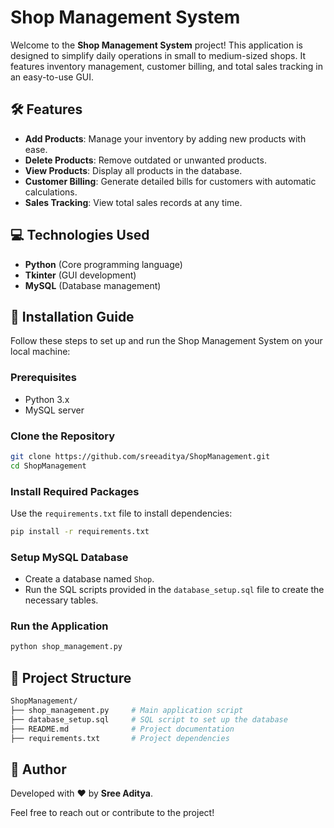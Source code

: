 # Shop Management System

Welcome to the **Shop Management System** project! This application is designed to simplify daily operations in small to medium-sized shops. It features inventory management, customer billing, and total sales tracking in an easy-to-use GUI.

## 🛠 Features

- **Add Products**: Manage your inventory by adding new products with ease.
- **Delete Products**: Remove outdated or unwanted products.
- **View Products**: Display all products in the database.
- **Customer Billing**: Generate detailed bills for customers with automatic calculations.
- **Sales Tracking**: View total sales records at any time.

## 💻 Technologies Used

- **Python** (Core programming language)
- **Tkinter** (GUI development)
- **MySQL** (Database management)

## 🚀 Installation Guide

Follow these steps to set up and run the Shop Management System on your local machine:

### Prerequisites
- Python 3.x
- MySQL server

### Clone the Repository

```bash
git clone https://github.com/sreeaditya/ShopManagement.git
cd ShopManagement
```

### Install Required Packages

Use the `requirements.txt` file to install dependencies:

```bash
pip install -r requirements.txt
```

### Setup MySQL Database

- Create a database named `Shop`.
- Run the SQL scripts provided in the `database_setup.sql` file to create the necessary tables.

### Run the Application

```bash
python shop_management.py
```

## 📁 Project Structure

```bash
ShopManagement/
├── shop_management.py     # Main application script
├── database_setup.sql     # SQL script to set up the database
├── README.md              # Project documentation
├── requirements.txt       # Project dependencies
```

## 📝 Author

Developed with ❤️ by **Sree Aditya**.

Feel free to reach out or contribute to the project!

